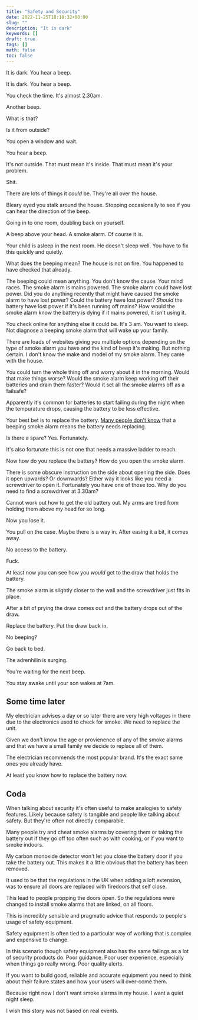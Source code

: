 ```yaml
---
title: "Safety and Security"
date: 2022-11-25T18:10:32+00:00
slug: ""
description: "It is dark"
keywords: []
draft: true
tags: []
math: false
toc: false
---
```



It is dark. You hear a beep.

It is dark. You hear a beep.

You check the time. It's almost 2.30am.

Another beep.

What is that?

Is it from outside?

You open a window and wait.

You hear a beep.

It's not outside. That must mean it's inside. That must mean it's your problem.

Shit.

There are lots of things it _could_ be. They're all over the house.

Bleary eyed you stalk around the house. Stopping occasionally to see if you can hear the direction of the beep.

Going in to one room, doubling back on yourself.

A beep above your head. A smoke alarm. Of course it is. 

Your child is asleep in the next room. He doesn't sleep well. You have to fix this quickly and quietly.

What does the beeping mean? The house is not on fire. You happened to have checked that already.

The beeping could mean anything. You don't know the cause. Your mind races. The smoke alarm is mains powered. The smoke alarm could have lost power. Did you do anything recently that might have caused the smoke alarm to have lost power? Could the battery have lost power? _Should_ the battery have lost power if it's been running off mains? How would the smoke alarm know the battery is dying if it mains powered, it isn't using it.

You check online for anything else it could be. It's 3 am. You want to sleep. Not diagnose a beeping smoke alarm that will wake up your family.

There are loads of websites giving you multiple options depending on the type of smoke alarm you have and the kind of beep it's making. But nothing certain. I don't know the make and model of my smoke alarm. They came with the house.

You could turn the whole thing off and worry about it in the morning. Would that make things worse? Would the smoke alarm keep working off their batteries and drain them faster? Would it set all the smoke alarms off as a failsafe?

Apparently it's common for batteries to start failing during the night when the tempurature drops, causing the battery to be less effective.

Your best bet is to replace the battery. [Many people don't know](https://www.bbc.co.uk/programmes/p0c2g9kr) that a beeping smoke alarm means the battery needs replacing.

Is there a spare? Yes. Fortunately.

It's also fortunate this is not one that needs a massive ladder to reach.

Now how do you replace the battery? How do you open the smoke alarm.

There is some obscure instruction on the side about opening the side. Does it open upwards? Or downwards? Either way it looks like you need a screwdriver to open it. Fortunately you have one of those too. Why do you need to find a screwdriver at 3.30am?

Cannot work out how to get the old battery out. My arms are tired from holding them above my head for so long.

Now you lose it.

You pull on the case. Maybe there is a way in. After easing it a bit, it comes away.

No access to the battery.

Fuck.

At least now you can see how you _would_ get to the draw that holds the battery.

The smoke alarm is slightly closer to the wall and the screwdriver just fits in place.

After a bit of prying the draw comes out and the battery drops out of the draw.

Replace the battery. Put the draw back in.

No beeping?

Go back to bed.

The adrenhilin is surging.

You're waiting for the next beep.

You stay awake until your son wakes at 7am.

## Some time later

My electrician advises a day or so later there are very high voltages in there due to the electronics used to check for smoke. We need to replace the unit.

Given we don't know the age or provienence of any of the smoke alarms and that we have a small family we decide to replace all of them.

The electrician recommends the most popular brand. It's the exact same ones you already have.

At least you know how to replace the battery now.

## Coda

When talking about security it's often useful to make analogies to safety features. Likely because safety is tangible and people like talking about safety. But they're often not directly comparable.

Many people try and cheat smoke alarms by covering them or taking the battery out if they go off too often such as with cooking, or if you want to smoke indoors.

My carbon monoxide detector won't let you close the battery door if you take the battery out. This makes it a little obvious that the battery has been removed.

It used to be that the regulations in the UK when adding a loft extension, was to ensure all doors are replaced with firedoors that self close.

This lead to people propping the doors open. So the regulations were changed to install smoke alarms that are linked, on all floors.

This is incredibly sensible and pragmatic advice that responds to people's usage of safety equipment.

Safety equipment is often tied to a particular way of working that is complex and expensive to change.

In this scenario though safety equipment also has the same failings as a lot of security products do. Poor guidance. Poor user experience, especially when things go really wrong. Poor quality alerts.

If you want to build good, reliable and accurate equipment you need to think about their failure states and how your users will over-come them.

Because right now I don't want smoke alarms in my house. I want a quiet night sleep.

I wish this story was not based on real events.
